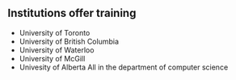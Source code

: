 ## Institutions offer training
* University of Toronto 
* University of British Columbia
* University of Waterloo
* University of McGill
* Univesity of Alberta
All in the department of computer science
